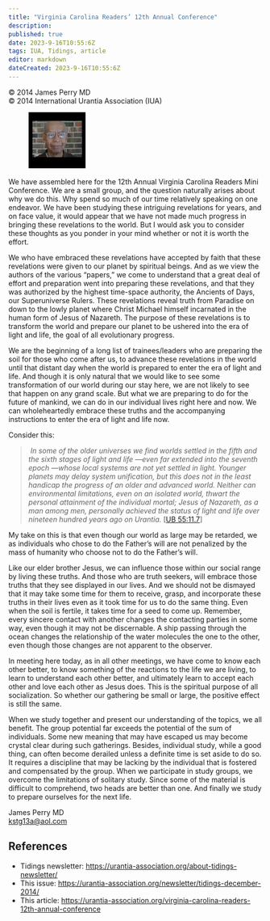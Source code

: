 ```yaml
---
title: "Virginia Carolina Readers’ 12th Annual Conference"
description: 
published: true
date: 2023-9-16T10:55:6Z
tags: IUA, Tidings, article
editor: markdown
dateCreated: 2023-9-16T10:55:6Z
---
```


<p class="v-card v-sheet theme--light gray lighten-3 px-2">© 2014 James Perry MD<br>© 2014 International Urantia Association (IUA)</p>

<figure id="Figure_1" class="image urantiapedia image-style-align-left">
<img src="../../../image/article/IUA_Tidings/James-Perry-Photo.jpg">
</figure>

We have assembled here for the 12th Annual Virginia Carolina Readers Mini Conference. We are a small group, and the question naturally arises about why we do this. Why spend so much of our time relatively speaking on one endeavor. We have been studying these intriguing revelations for years, and on face value, it would appear that we have not made much progress in bringing these revelations to the world. But I would ask you to consider these thoughts as you ponder in your mind whether or not it is worth the effort.

We who have embraced these revelations have accepted by faith that these revelations were given to our planet by spiritual beings. And as we view the authors of the various “papers,” we come to understand that a great deal of effort and preparation went into preparing these revelations, and that they was authorized by the highest time-space authority, the Ancients of Days, our Superuniverse Rulers. These revelations reveal truth from Paradise on down to the lowly planet where Christ Michael himself incarnated in the human form of Jesus of Nazareth. The purpose of these revelations is to transform the world and prepare our planet to be ushered into the era of light and life, the goal of all evolutionary progress.

We are the beginning of a long list of trainees/leaders who are preparing the soil for those who come after us, to advance these revelations in the world until that distant day when the world is prepared to enter the era of light and life. And though it is only natural that we would like to see some transformation of our world during our stay here, we are not likely to see that happen on any grand scale. But what we are preparing to do for the future of mankind, we can do in our individual lives right here and now. We can wholeheartedly embrace these truths and the accompanying instructions to enter the era of light and life now.

Consider this:

>  _In some of the older universes we find worlds settled in the fifth and the sixth stages of light and life —even far extended into the seventh epoch —whose local systems are not yet settled in light. Younger planets may delay system unification, but this does not in the least handicap the progress of an older and advanced world. Neither can environmental limitations, even on an isolated world, thwart the personal attainment of the individual mortal; Jesus of Nazareth, as a man among men, personally achieved the status of light and life over nineteen hundred years ago on Urantia._ [[UB 55:11.7](/en/The_Urantia_Book/55#p11_7)]

My take on this is that even though our world as large may be retarded, we as individuals who chose to do the Father’s will are not penalized by the mass of humanity who choose not to do the Father’s will.

Like our elder brother Jesus, we can influence those within our social range by living these truths. And those who are truth seekers, will embrace those truths that they see displayed in our lives. And we should not be dismayed that it may take some time for them to receive, grasp, and incorporate these truths in their lives even as it took time for us to do the same thing. Even when the soil is fertile, it takes time for a seed to come up. Remember, every sincere contact with another changes the contacting parties in some way, even though it may not be discernable. A ship passing through the ocean changes the relationship of the water molecules the one to the other, even though those changes are not apparent to the observer.

In meeting here today, as in all other meetings, we have come to know each other better, to know something of the reactions to the life we are living, to learn to understand each other better, and ultimately learn to accept each other and love each other as Jesus does. This is the spiritual purpose of all socialization. So whether our gathering be small or large, the positive effect is still the same.

When we study together and present our understanding of the topics, we all benefit. The group potential far exceeds the potential of the sum of individuals. Some new meaning that may have escaped us may become crystal clear during such gatherings. Besides, individual study, while a good thing, can often become derailed unless a definite time is set aside to do so. It requires a discipline that may be lacking by the individual that is fostered and compensated by the group. When we participate in study groups, we overcome the limitations of solitary study. Since some of the material is difficult to comprehend, two heads are better than one. And finally we study to prepare ourselves for the next life.

James Perry MD  
[kstg13a@aol.com](mailto:kstg13a@aol.com)

## References

- Tidings newsletter: https://urantia-association.org/about-tidings-newsletter/
- This issue: https://urantia-association.org/newsletter/tidings-december-2014/
- This article: https://urantia-association.org/virginia-carolina-readers-12th-annual-conference